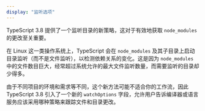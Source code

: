 ```yaml
---
display: "监听选项"
---
```


TypeScript 3.8 提供了一个监听目录的新策略，这对于有效地获取 `node_modules` 的更改至关重要。

在 Linux 这一类操作系统上，TypeScript 会在 `node_modules` 及其子目录上启动目录监听（而不是文件监听），以检测依赖关系的变化。这是因为 `node_modules` 中的文件数目巨大，经常超过系统允许的最大文件监听数量，而需要监听的目录却少得多。

由于不同项目的环境和需求等不同，这个新方法可能不适合你的工作流，因此 TypeScript 3.8 引入了一个新的 `watchOptions` 字段，允许用户告诉编译器或语言服务应该采用哪种策略来跟踪文件和目录更改。
